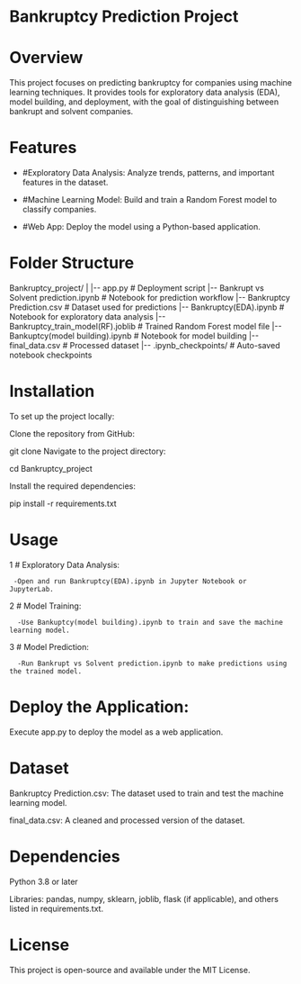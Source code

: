 # Bankruptcy Prediction Project

# Overview
  This project focuses on predicting bankruptcy for companies using machine learning techniques. It provides tools for exploratory data analysis (EDA), model building, and 
  deployment, with the goal of distinguishing between bankrupt and solvent companies.

# Features
   - #Exploratory Data Analysis: Analyze trends, patterns, and important features in the dataset.

   - #Machine Learning Model: Build and train a Random Forest model to classify companies.

   - #Web App: Deploy the model using a Python-based application.

# Folder Structure

Bankruptcy_project/
|
|-- app.py                             # Deployment script
|-- Bankrupt vs Solvent prediction.ipynb # Notebook for prediction workflow
|-- Bankruptcy Prediction.csv          # Dataset used for predictions
|-- Bankruptcy(EDA).ipynb              # Notebook for exploratory data analysis
|-- Bankruptcy_train_model(RF).joblib  # Trained Random Forest model file
|-- Bankuptcy(model building).ipynb    # Notebook for model building
|-- final_data.csv                     # Processed dataset
|-- .ipynb_checkpoints/                # Auto-saved notebook checkpoints


# Installation
To set up the project locally:

Clone the repository from GitHub:

git clone <repository-url>
Navigate to the project directory:

cd Bankruptcy_project

Install the required dependencies:

pip install -r requirements.txt


# Usage

1 # Exploratory Data Analysis:

     -Open and run Bankruptcy(EDA).ipynb in Jupyter Notebook or JupyterLab.

2 # Model Training:

      -Use Bankuptcy(model building).ipynb to train and save the machine learning model.

3 # Model Prediction:

      -Run Bankrupt vs Solvent prediction.ipynb to make predictions using the trained model.

# Deploy the Application:

  Execute app.py to deploy the model as a web application.

# Dataset
  Bankruptcy Prediction.csv: The dataset used to train and test the machine learning model.

  final_data.csv: A cleaned and processed version of the dataset.

# Dependencies
  Python 3.8 or later

  Libraries: pandas, numpy, sklearn, joblib, flask (if applicable), and others listed in requirements.txt.

# License
  This project is open-source and available under the MIT License.

